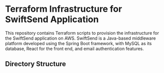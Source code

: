 # Terraform Infrastructure for SwiftSend Application

This repository contains Terraform scripts to provision the infrastructure for the SwiftSend application on AWS. SwiftSend is a Java-based middleware platform developed using the Spring Boot framework, with MySQL as its database, React for the front end, and email authentication features.

## Directory Structure
